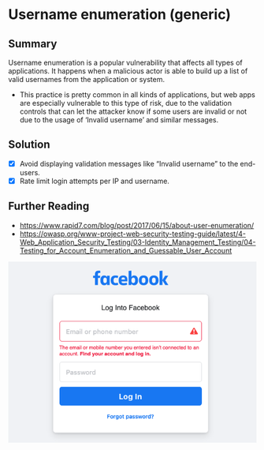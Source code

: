 # Username enumeration (generic)


## Summary


Username enumeration is a popular vulnerability that affects all types of applications. It happens when a malicious actor is able to build up a list of valid usernames from the application or system. 

* This practice is pretty common in all kinds of applications, but web apps are especially vulnerable to this type of risk, due to the validation controls that can let the attacker know if some users are invalid or not due to the usage of ‘Invalid username’ and similar messages.
## Solution

- [x] Avoid displaying validation messages like “Invalid username” to the end-users.
- [x] Rate limit login attempts per IP and username.
## Further Reading

* <https://www.rapid7.com/blog/post/2017/06/15/about-user-enumeration/> 
* <https://owasp.org/www-project-web-security-testing-guide/latest/4-Web_Application_Security_Testing/03-Identity_Management_Testing/04-Testing_for_Account_Enumeration_and_Guessable_User_Account> 


![img](../img/genericuserenumeration.png)

